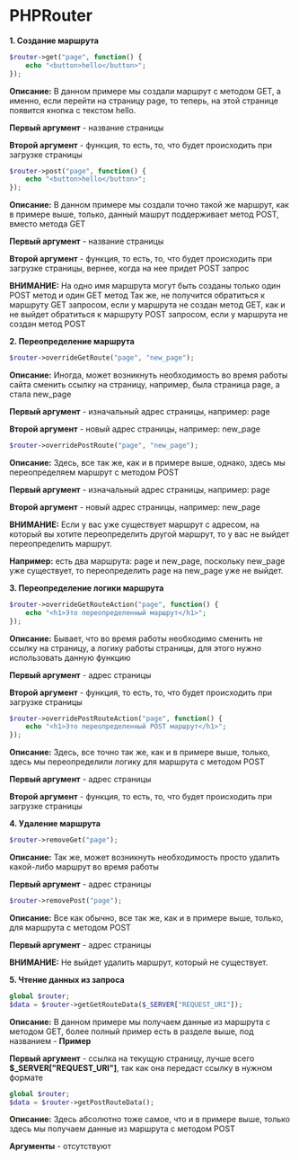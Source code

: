 # PHPRouter

**1. Создание маршрута**
```php
$router->get("page", function() {
    echo "<button>hello</button>";
});
```

**Описание:** В данном примере мы создали маршрут c методом GET, а именно, если перейти на страницу page, то теперь, на этой странице появится кнопка с текстом hello.

**Первый аргумент** - название страницы

**Второй аргумент** - функция, то есть, то, что будет происходить при загрузке страницы

```php
$router->post("page", function() {
    echo "<button>hello</button>";
});
```

**Описание:** В данном примере мы создали точно такой же маршрут, как в примере выше, только, данный машрут поддерживает метод POST, вместо метода GET

**Первый аргумент** - название страницы

**Второй аргумент** - функция, то есть, то, что будет происходить при загрузке страницы, вернее, когда на нее придет POST запрос

**ВНИМАНИЕ:** На одно имя маршрута могут быть созданы только один POST метод и один GET метод
Так же, не получится обратиться к маршруту GET запросом, если у маршрута не создан метод GET, как и не выйдет обратиться к маршруту POST запросом, если у маршрута не создан метод POST

**2. Переопределение маршрута**
```php
$router->overrideGetRoute("page", "new_page");
```

**Описание:** Иногда, может возникнуть необходимость во время работы сайта сменить ссылку на страницу, например, была страница page, а стала new_page

**Первый аргумент** - изначальный адрес страницы, например: page

**Второй аргумент** - новый адрес страницы, например: new_page

```php
$router->overridePostRoute("page", "new_page");
```

**Описание:** Здесь, все так же, как и в примере выше, однако, здесь мы переопределяем маршрут с методом POST

**Первый аргумент** - изначальный адрес страницы, например: page

**Второй аргумент** - новый адрес страницы, например: new_page 

**ВНИМАНИЕ:** Если у вас уже существует маршрут с адресом, на который вы хотите переопределить другой маршрут, то у вас не выйдет переопределить маршрут.

**Например:** есть два маршрута: page и new_page, поскольку new_page уже существует, то переопределить page на new_page уже не выйдет.

**3. Переопределение логики маршрута**
```php
$router->overrideGetRouteAction("page", function() {
    echo "<h1>Это переопределенный маршрут</h1>";
});
```

**Описание:** Бывает, что во время работы необходимо сменить не ссылку на страницу, а логику работы страницы, для этого нужно использовать данную функцию

**Первый аргумент** - адрес страницы

**Второй аргумент** - функция, то есть, то, что будет происходить при загрузке страницы

```php
$router->overridePostRouteAction("page", function() {
    echo "<h1>Это переопределенный POST маршрут</h1>";
});
```

**Описание:** Здесь, все точно так же, как и в примере выше, только, здесь мы переопределили логику для маршрута с методом POST

**Первый аргумент** - адрес страницы

**Второй аргумент** - функция, то есть, то, что будет происходить при загрузке страницы

**4. Удаление маршрута**
```php
$router->removeGet("page");
```

**Описание:** Так же, может возникнуть необходимость просто удалить какой-либо маршрут во время работы

**Первый аргумент** - адрес страницы

```php
$router->removePost("page");
```

**Описание:** Все как обычно, все так же, как и в примере выше, только, для маршрута с методом POST

**Первый аргумент** - адрес страницы

**ВНИМАНИЕ:** Не выйдет удалить маршрут, который не существует.

**5. Чтение данных из запроса**
```php
global $router;
$data = $router->getGetRouteData($_SERVER["REQUEST_URI"]);
```

**Описание:** В данном примере мы получаем данные из маршрута с методом GET, более полный пример есть в разделе выше, под названием - **Пример**

**Первый аргумент** - ссылка на текущую страницу, лучше всего **$_SERVER["REQUEST_URI"]**, так как она передаст ссылку в нужном формате

```php
global $router;
$data = $router->getPostRouteData();
```

**Описание:** Здесь абсолютно тоже самое, что и в примере выше, только здесь мы получаем данные из маршрута с методом POST

**Аргументы** - отсутствуют